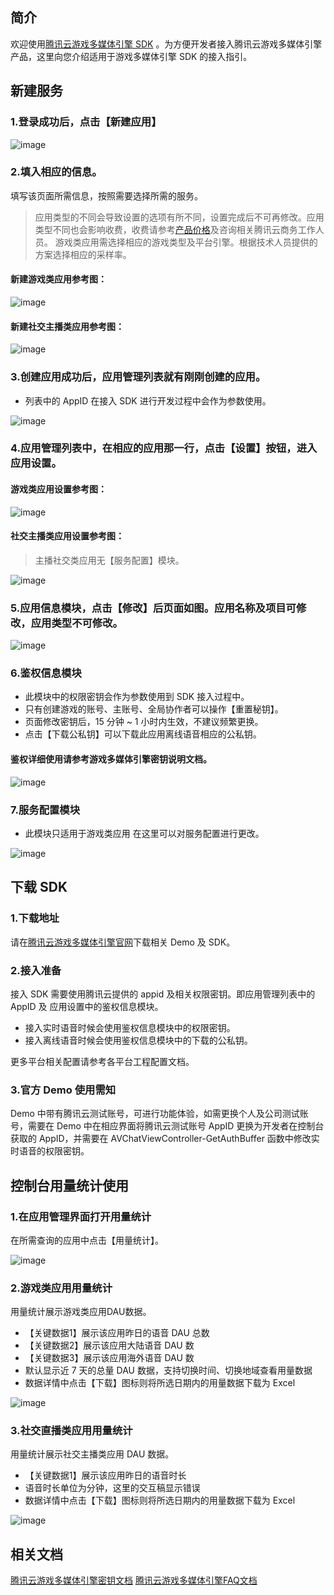 ## 简介

欢迎使用[腾讯云游戏多媒体引擎 SDK](https://cloud.tencent.com/product/tmg?idx=1) 。为方便开发者接入腾讯云游戏多媒体引擎产品，这里向您介绍适用于游戏多媒体引擎 SDK 的接入指引。


## 新建服务


### 1.登录成功后，点击【新建应用】

![image](Image/j1.png)

### 2.填入相应的信息。  
填写该页面所需信息，按照需要选择所需的服务。 
> 应用类型的不同会导致设置的选项有所不同，设置完成后不可再修改。应用类型不同也会影响收费，收费请参考[产品价格](https://cloud.tencent.com/product/tmg?idx=1#price)及咨询相关腾讯云商务工作人员。
> 游戏类应用需选择相应的游戏类型及平台引擎。根据技术人员提供的方案选择相应的采样率。

#### 新建游戏类应用参考图：

![image](Image/j2.png)

#### 新建社交主播类应用参考图：

![image](Image/j3.png)

### 3.创建应用成功后，应用管理列表就有刚刚创建的应用。
- 列表中的 AppID 在接入 SDK 进行开发过程中会作为参数使用。

![image](Image/j4.png)

### 4.应用管理列表中，在相应的应用那一行，点击【设置】按钮，进入应用设置。

#### 游戏类应用设置参考图：

![image](Image/j5.png)

#### 社交主播类应用设置参考图：
> 主播社交类应用无【服务配置】模块。

![image](Image/j6.png)

### 5.应用信息模块，点击【修改】后页面如图。应用名称及项目可修改，应用类型不可修改。

![image](Image/j7.png)

### 6.鉴权信息模块
- 此模块中的权限密钥会作为参数使用到 SDK 接入过程中。 
- 只有创建游戏的账号、主账号、全局协作者可以操作【重置秘钥】。
- 页面修改密钥后，15 分钟 ~ 1 小时内生效，不建议频繁更换。
- 点击【下载公私钥】可以下载此应用离线语音相应的公私钥。
#### 鉴权详细使用请参考游戏多媒体引擎密钥说明文档。

![image](Image/j8.png)


### 7.服务配置模块
- 此模块只适用于游戏类应用
在这里可以对服务配置进行更改。

![image](Image/j9.png)

## 下载 SDK 
### 1.下载地址
请在[腾讯云游戏多媒体引擎官网](https://cloud.tencent.com/product/tmg?idx=1)下载相关 Demo 及 SDK。

### 2.接入准备
接入 SDK 需要使用腾讯云提供的 appid 及相关权限密钥。即应用管理列表中的 AppID 及 应用设置中的鉴权信息模块。
- 接入实时语音时候会使用鉴权信息模块中的权限密钥。
- 接入离线语音时候会使用鉴权信息模块中的下载的公私钥。

更多平台相关配置请参考各平台工程配置文档。

### 3.官方 Demo 使用需知
Demo 中带有腾讯云测试账号，可进行功能体验，如需更换个人及公司测试账号，需要在 Demo 中在相应界面将腾讯云测试账号 AppID 更换为开发者在控制台获取的 AppID，并需要在 AVChatViewController-GetAuthBuffer 函数中修改实时语音的权限密钥。


## 控制台用量统计使用

### 1.在应用管理界面打开用量统计

在所需查询的应用中点击【用量统计】。

![image](Image/j4.png)


### 2.游戏类应用用量统计

用量统计展示游戏类应用DAU数据。
- 【关键数据1】展示该应用昨日的语音 DAU 总数
- 【关键数据2】展示该应用大陆语音 DAU 数
- 【关键数据3】展示该应用海外语音 DAU 数
- 默认显示近 7 天的总量 DAU 数据，支持切换时间、切换地域查看用量数据
- 数据详情中点击【下载】图标则将所选日期内的用量数据下载为 Excel

![image](Image/j11.png)



### 3.社交直播类应用用量统计

用量统计展示社交主播类应用 DAU 数据。
- 【关键数据1】展示该应用昨日的语音时长
- 语音时长单位为分钟，这里的交互稿显示错误
- 数据详情中点击【下载】图标则将所选日期内的用量数据下载为 Excel

![image](Image/j12.png)


## 相关文档
[腾讯云游戏多媒体引擎密钥文档](https://github.com/TencentMediaLab/GME/blob/master/GME%20Developer%20Manual/GME%20Key%20Manual.md)
[腾讯云游戏多媒体引擎FAQ文档](https://github.com/TencentMediaLab/GME/blob/master/GME%20Developer%20Manual/GME%20FAQ%20Manual.md)